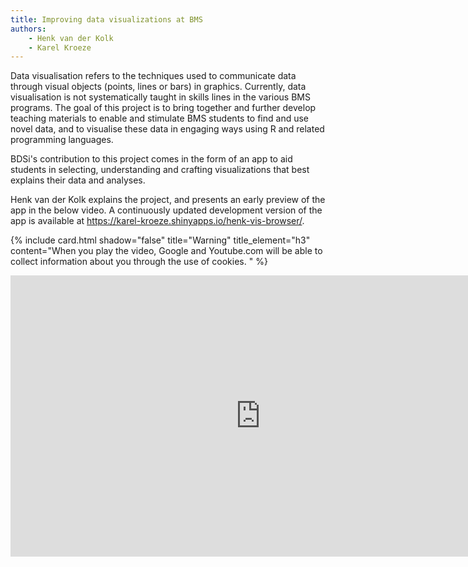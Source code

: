 ```yaml
---
title: Improving data visualizations at BMS
authors:
    - Henk van der Kolk
    - Karel Kroeze
---
```


Data visualisation refers to the techniques used to communicate data through visual objects (points, lines or bars) in graphics. Currently, data visualisation is not systematically taught in skills lines in the various BMS programs. The goal of this project is to bring together and further develop teaching materials to enable and stimulate BMS students to find and use novel data, and to visualise these data in engaging ways using R and related programming languages.

BDSi's contribution to this project comes in the form of an app to aid students in selecting, understanding and crafting visualizations that best explains their data and analyses.

Henk van der Kolk explains the project, and presents an early preview of the app in the below video. A continuously updated development version of the app is available at <https://karel-kroeze.shinyapps.io/henk-vis-browser/>.

{% include card.html shadow="false" title="Warning" title_element="h3" content="When you play the video, Google and Youtube.com will be able to collect information about you through the use of cookies. " %}

<iframe width="800" height="450" src="https://www.youtube-nocookie.com/embed/5D8qvPO3m5g" title="YouTube video player" frameborder="0" allow="accelerometer; autoplay; clipboard-write; encrypted-media; gyroscope; picture-in-picture" allowfullscreen></iframe>
